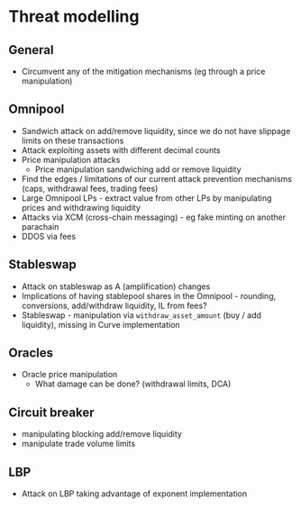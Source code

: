# Threat modelling

## General

- Circumvent any of the mitigation mechanisms (eg through a price manipulation)

## Omnipool

- Sandwich attack on add/remove liquidity, since we do not have slippage limits on these transactions
- Attack exploiting assets with different decimal counts
- Price manipulation attacks
    - Price manipulation sandwiching add or remove liquidity
- Find the edges / limitations of our current attack prevention mechanisms (caps, withdrawal fees, trading fees)
- Large Omnipool LPs - extract value from other LPs by manipulating prices and withdrawing liquidity
- Attacks via XCM (cross-chain messaging) - eg fake minting on another parachain
- DDOS via fees

## Stableswap

- Attack on stableswap as A (amplification) changes
- Implications of having stablepool shares in the Omnipool - rounding, conversions, add/withdraw liquidity, IL from fees?
- Stableswap - manipulation via `withdraw_asset_amount` (buy / add liquidity), missing in Curve implementation

## Oracles
- Oracle price manipulation
    - What damage can be done? (withdrawal limits, DCA)

## Circuit breaker
- manipulating blocking add/remove liquidity
- manipulate trade volume limits

## LBP
- Attack on LBP taking advantage of exponent implementation
